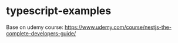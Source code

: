 # typescript-examples

Base on udemy course: https://www.udemy.com/course/nestjs-the-complete-developers-guide/
